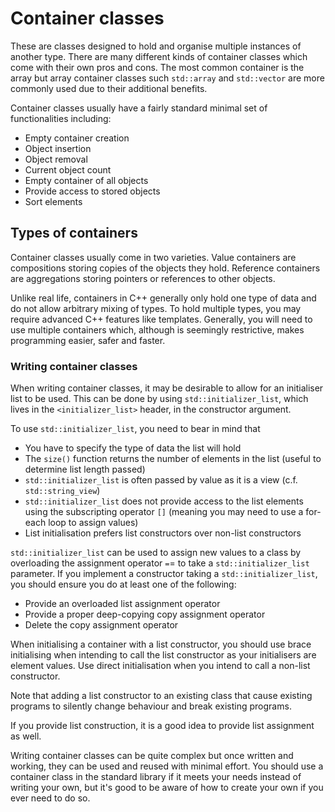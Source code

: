 # Container classes

These are classes designed to hold and organise multiple instances of another type.
There are many different kinds of container classes which come with their own pros and cons.
The most common container is the array but array container classes such `std::array` and `std::vector` are more commonly used due to their additional benefits.

Container classes usually have a fairly standard minimal set of functionalities including:
- Empty container creation
- Object insertion
- Object removal
- Current object count
- Empty container of all objects
- Provide access to stored objects
- Sort elements

## Types of containers

Container classes usually come in two varieties.
Value containers are compositions storing copies of the objects they hold.
Reference containers are aggregations storing pointers or references to other objects.

Unlike real life, containers in C++ generally only hold one type of data and do not allow arbitrary mixing of types.
To hold multiple types, you may require advanced C++ features like templates.
Generally, you will need to use multiple containers which, although is seemingly restrictive, makes programming easier, safer and faster.

### Writing container classes

When writing container classes, it may be desirable to allow for an initialiser list to be used.
This can be done by using `std::initializer_list`, which lives in the `<initializer_list>` header, in the constructor argument.

To use `std::initializer_list`, you need to bear in mind that
- You have to specify the type of data the list will hold
- The `size()` function returns the number of elements in the list (useful to determine list length passed)
- `std::initializer_list` is often passed by value as it is a view (c.f. `std::string_view`)
- `std::initializer_list` does not provide access to the list elements using the subscripting operator `[]` (meaning you may need to use a for-each loop to assign values)
- List initialisation prefers list constructors over non-list constructors

`std::initializer_list` can be used to assign new values to a class by overloading the assignment operator `=`= to take a `std::initializer_list` parameter.
If you implement a constructor taking a `std::initializer_list`, you should ensure you do at least one of the following:
- Provide an overloaded list assignment operator
- Provide a proper deep-copying copy assignment operator
- Delete the copy assignment operator

When initialising a container with a list constructor, you should use brace initialising when intending to call the list constructor as your initialisers are element values.
Use direct initialisation when you intend to call a non-list constructor.

Note that adding a list constructor to an existing class that cause existing programs to silently change behaviour and break existing programs.

If you provide list construction, it is a good idea to provide list assignment as well.

Writing container classes can be quite complex but once written and working, they can be used and reused with minimal effort.
You should use a container class in the standard library if it meets your needs instead of writing your own, but it's good to be aware of how to create your own if you ever need to do so.
